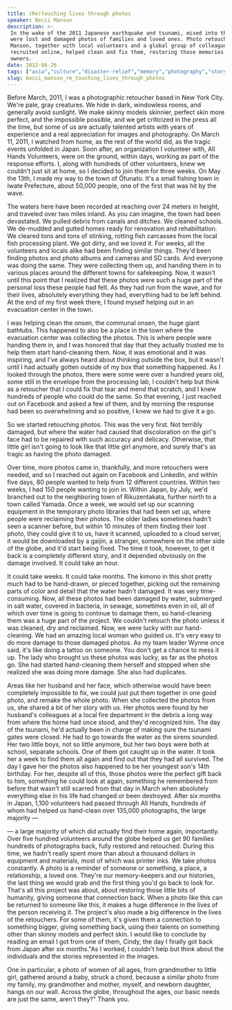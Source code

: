 ```yaml
---
title: (Re)touching lives through photos
speaker: Becci Manson
description: >-
 In the wake of the 2011 Japanese earthquake and tsunami, mixed into the wreckage
 were lost and damaged photos of families and loved ones. Photo retoucher Becci
 Manson, together with local volunteers and a global group of colleagues she
 recruited online, helped clean and fix them, restoring those memories to their
 owners.
date: 2012-06-26
tags: ["asia","culture","disaster-relief","memory","photography","storytelling"]
slug: becci_manson_re_touching_lives_through_photos
---
```


Before March, 2011, I was a photographic retoucher based in New York City. We're pale,
gray creatures. We hide in dark, windowless rooms, and generally avoid sunlight. We make
skinny models skinnier, perfect skin more perfect, and the impossible possible, and we get
criticized in the press all the time, but some of us are actually talented artists with
years of experience and a real appreciation for images and photography. On March 11, 2011,
I watched from home, as the rest of the world did, as the tragic events unfolded in Japan.
Soon after, an organization I volunteer with, All Hands Volunteers, were on the ground,
within days, working as part of the response efforts. I, along with hundreds of other
volunteers, knew we couldn't just sit at home, so I decided to join them for three
weeks. On May the 13th, I made my way to the town of Ōfunato. It's a small fishing town in
Iwate Prefecture, about 50,000 people, one of the first that was hit by the
wave.

The waters here have been recorded at reaching over 24 meters in height, and traveled over
two miles inland. As you can imagine, the town had been devastated. We pulled debris from
canals and ditches. We cleaned schools. We de-mudded and gutted homes ready for renovation
and rehabilitation. We cleared tons and tons of stinking, rotting fish carcasses from the
local fish processing plant. We got dirty, and we loved it. For weeks, all the volunteers
and locals alike had been finding similar things. They'd been finding photos and photo
albums and cameras and SD cards. And everyone was doing the same. They were collecting
them up, and handing them in to various places around the different towns for
safekeeping. Now, it wasn't until this point that I realized that these photos were such a
huge part of the personal loss these people had felt. As they had run from the wave, and
for their lives, absolutely everything they had, everything had to be left behind. At the
end of my first week there, I found myself helping out in an evacuation center in the
town.

I was helping clean the onsen, the communal onsen, the huge giant bathtubs. This happened
to also be a place in the town where the evacuation center was collecting the photos. This
is where people were handing them in, and I was honored that day that they actually
trusted me to help them start hand-cleaning them. Now, it was emotional and it was
inspiring, and I've always heard about thinking outside the box, but it wasn't until I had
actually gotten outside of my box that something happened. As I looked through the photos,
there were some were over a hundred years old, some still in the envelope from the
processing lab, I couldn't help but think as a retoucher that I could fix that tear and
mend that scratch, and I knew hundreds of people who could do the same. So that evening, I
just reached out on Facebook and asked a few of them, and by morning the response had been
so overwhelming and so positive, I knew we had to give it a go.

So we started retouching photos. This was the very first. Not terribly damaged, but where
the water had caused that discoloration on the girl's face had to be repaired with such
accuracy and delicacy. Otherwise, that little girl isn't going to look like that little
girl anymore, and surely that's as tragic as having the photo damaged.

Over time, more photos came in, thankfully, and more retouchers were needed, and so I
reached out again on Facebook and LinkedIn, and within five days, 80 people wanted to help
from 12 different countries. Within two weeks, I had 150 people wanting to join in. Within
Japan, by July, we'd branched out to the neighboring town of Rikuzentakata, further north
to a town called Yamada. Once a week, we would set up our scanning equipment in the
temporary photo libraries that had been set up, where people were reclaiming their photos.
The older ladies sometimes hadn't seen a scanner before, but within 10 minutes of them
finding their lost photo, they could give it to us, have it scanned, uploaded to a cloud
server, it would be downloaded by a gaijin, a stranger, somewhere on the other side of the
globe, and it'd start being fixed. The time it took, however, to get it back is a
completely different story, and it depended obviously on the damage involved. It could
take an hour.

It could take weeks. It could take months. The kimono in this shot pretty much had to be
hand-drawn, or pieced together, picking out the remaining parts of color and detail that
the water hadn't damaged. It was very time-consuming. Now, all these photos had been
damaged by water, submerged in salt water, covered in bacteria, in sewage, sometimes even
in oil, all of which over time is going to continue to damage them, so hand-cleaning them
was a huge part of the project. We couldn't retouch the photo unless it was cleaned, dry
and reclaimed. Now, we were lucky with our hand-cleaning. We had an amazing local woman who
guided us. It's very easy to do more damage to those damaged photos. As my team leader
Wynne once said, it's like doing a tattoo on someone. You don't get a chance to mess it
up. The lady who brought us these photos was lucky, as far as the photos go. She had
started hand-cleaning them herself and stopped when she realized she was doing more
damage. She also had duplicates.

Areas like her husband and her face, which otherwise would have been completely impossible
to fix, we could just put them together in one good photo, and remake the whole photo. When
she collected the photos from us, she shared a bit of her story with us. Her photos were
found by her husband's colleagues at a local fire department in the debris a long way from
where the home had once stood, and they'd recognized him. The day of the tsunami, he'd
actually been in charge of making sure the tsunami gates were closed. He had to go towards
the water as the sirens sounded. Her two little boys, not so little anymore, but her two
boys were both at school, separate schools. One of them got caught up in the water. It
took her a week to find them all again and find out that they had all survived. The day I
gave her the photos also happened to be her youngest son's 14th birthday. For her, despite
all of this, those photos were the perfect gift back to him, something he could look at
again, something he remembered from before that wasn't still scarred from that day in
March when absolutely everything else in his life had changed or been destroyed. After six
months in Japan, 1,100 volunteers had passed through All Hands, hundreds of whom had
helped us hand-clean over 135,000 photographs, the large majority — 

— a large majority of which did actually find their home again, importantly. Over five
hundred volunteers around the globe helped us get 90 families hundreds of photographs
back, fully restored and retouched. During this time, we hadn't really spent more than
about a thousand dollars in equipment and materials, most of which was printer inks. We
take photos constantly. A photo is a reminder of someone or something, a place, a
relationship, a loved one. They're our memory-keepers and our histories, the last thing we
would grab and the first thing you'd go back to look for. That's all this project was
about, about restoring those little bits of humanity, giving someone that connection
back. When a photo like this can be returned to someone like this, it makes a huge
difference in the lives of the person receiving it. The project's also made a big
difference in the lives of the retouchers. For some of them, it's given them a connection
to something bigger, giving something back, using their talents on something other than
skinny models and perfect skin. I would like to conclude by reading an email I got from one
of them, Cindy, the day I finally got back from Japan after six months."As I worked, I
couldn't help but think about the individuals and the stories represented in the
images.

One in particular, a photo of women of all ages, from grandmother to little girl, gathered
around a baby, struck a chord, because a similar photo from my family, my grandmother and
mother, myself, and newborn daughter, hangs on our wall. Across the globe, throughout the
ages, our basic needs are just the same, aren't they?" Thank you. 

<!--
ad_duration=3.33
comment_count=69
event="TEDGlobal 2012"
external_start_time=0
intro_duration=11.82
is_subtitle_required="False"
is_talk_featured="True"
language="en"
language_swap="False"
native_language="en"
number_of_related_talks=6
number_of_speakers=1
number_of_subtitled_videos=29
number_of_tags=6
number_of_talk_download_languages=30
number_of_talk_more_resources=0
number_of_talk_recommendations=0
number_of_talks_take_actions=0
post_ad_duration=0.83
published_timestamp="2012-08-02 15:07:11"
recording_date="2012-06-26"
speaker_description="Photo Retoucher"
speaker_is_published=1
speaker_name="Becci Manson"
speaker_what_others_say="For survivors like Reiko Yamada, the restored photos offer precious reminders of life before the disasters."
talk_name="(Re)touching lives through photos"
talks_tags=["asia","culture","disaster-relief","memory","photography","storytelling"]
url_audio="https://download.ted.com/talks/BecciManson_2012G.mp3?apikey=acme-roadrunner"
url_photo_speaker="https://pe.tedcdn.com/images/ted/a1c0d67ce17e9c7475d991057a3f1e5813ec8246_254x191.jpg"
url_photo_talk="https://pe.tedcdn.com/images/ted/15adee214444a9fd9640bf57e74f19cb34445b5b_1600x1200.jpg"
url_webpage="https://www.ted.com/talks/becci_manson_re_touching_lives_through_photos"
video_type_name="TED Stage Talk"
-->